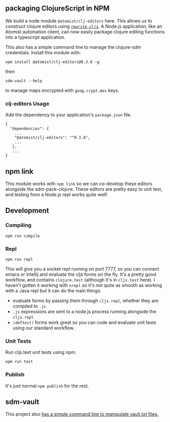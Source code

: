## packaging ClojureScript in NPM

We build a node module `@atomist/clj-editors` here.  This allows us to construct clojure editors
using [`rewrite-cljs`][rewrite-cljs].  A Node.js application, like an Atomist automation client, can now easily
package clojure editing functions into a typescript application.

This also has a simple command line to manage the clojure-sdm credentials.  Install this module with:

```
npm install @atomist/clj-editors@0.3.8 -g
```
then

```
sdm-vault --help
```

to manage maps encrypted with `goog.crypt.Aes` keys.

### clj-editors Usage

Add the dependency to your application's `package.json` file.

```
{
  "dependencies": {
    ...
    "@atomist/clj-editors": "^0.3.8",
    ...
   },
   ...
}
```

## npm link

This module works with `npm link` so we can co-develop these editors alongside the sdm-pack-clojure.
These editors are pretty easy to unit test, and testing from a Node.js repl works quite well!

## Development

### Compiling

```
npm run compile
```

### Repl

```
npm run repl
```

This will give you a socket repl running on port 7777, so you can connect emacs or intellij and evaluate the cljs forms
on the fly.  It's a pretty good workflow, and contains `clojure.test` (although it's in `cljs.test` here).  I haven't
gotten it working with `nrepl` so it's not quite as smooth as working with a Java repl but it can do the main things:

- evaluate forms by passing them through `cljs.repl`, whether they are compiled to `.js`
- `.js` expressions are sent to a node.js process running alongside the `cljs.repl`
- `(deftest)` forms work great so you can code and evaluate unit tests using our standard workflow.

### Unit Tests

Run cljs.test unit tests using npm:

```
npm run test
```

### Publish

It's just normal `npm publish` for the rest.

[rewrite-cljs]: https://github.com/rundis/rewrite-cljs
[api]: http://rundis.github.io/rewrite-cljs

## sdm-vault

This project also [has a simple command line to manipulate vault.txt files.](docs/sdm-vault.md)
